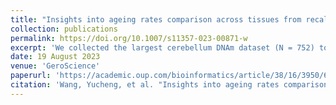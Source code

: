 ```yaml
---
title: "Insights into ageing rates comparison across tissues from recalibrating cerebellum DNA methylation clock"
collection: publications
permalink: https://doi.org/10.1007/s11357-023-00871-w
excerpt: 'We collected the largest cerebellum DNAm dataset (N = 752) to date. We found the respective epigenetic ages are all severely underestimated by six representative DNAm age clocks, with the underestimation effects more pronounced in the four clocks whose training datasets do not include brain-related tissues. We identified 613 age-associated CpGs in the cerebellum. We built BrainCortexClock to prove that a single DNAm clock can unbiasedly estimate DNAm ages of both cerebellum and cerebral cortex, when adequately and equally represented in the training dataset. Comparing ageing rates across tissues using DNA methylation multi-tissue clocks is flawed. The large underestimation of age prediction for cerebellums by previous clocks mainly reflects the improper usage of these age clocks. There exist strong and consistent ageing effects on the cerebellar methylome, and we suggest the smaller number of age-associated CpG sites in the cerebellum is largely attributed to its extremely low average cell replication rates.'
date: 19 August 2023
venue: 'GeroScience'
paperurl: 'https://academic.oup.com/bioinformatics/article/38/16/3950/6623409'
citation: 'Wang, Yucheng, et al. "Insights into ageing rates comparison across tissues from recalibrating cerebellum DNA methylation clock." GeroScience 46.1 (2024): 39-56.'
---
```

